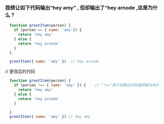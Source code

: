 ### 我想让如下代码输出“hey amy” , 但却输出了“hey arnode ,这是为什么？

```js
  function greetItem(person) {
    if (person == { name: 'amy'}) {
      return 'hey amy'
    } else {
      return 'hey arnode'
    }
  }

  greetItem({ name: 'amy' })  // hey arnode
```

// 更改后的代码
```js
  function greetItem(person) {
    if (person !== { name: 'amy' }) {    // "!=="用于将表达式的值转换为布尔类型的值，只要类型和值有一样不相等就为true
      return 'hey amy'
    } else {
      return 'hey arnode'
    }

  }
  greetItem({ name: 'amy' }) // hey amy
``` 